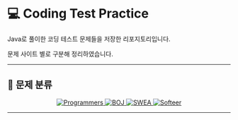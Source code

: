 # 💻 Coding Test Practice

Java로 풀이한 코딩 테스트 문제들을 저장한 리포지토리입니다.

문제 사이트 별로 구분해 정리하였습니다.

---

## 📂 문제 분류

<p align="center">
  <a href="./src/java/programmers">
    <img src="https://img.shields.io/badge/Programmers-5F9EA0?style=for-the-badge&logo=naver&logoColor=white" alt="Programmers" />
  </a>
  <a href="./src/java/boj">
    <img src="https://img.shields.io/badge/BOJ-4169E1?style=for-the-badge&logo=data&logoColor=white" alt="BOJ" />
  </a>
  <a href="./src/java/swea">
    <img src="https://img.shields.io/badge/SWEA-FF6347?style=for-the-badge&logo=xml&logoColor=white" alt="SWEA" />
  </a>
  <a href="./src/java/softeer">
    <img src="https://img.shields.io/badge/Softeer-2E8B57?style=for-the-badge&logo=hyundai&logoColor=white" alt="Softeer" />
  </a>
</p>

---
